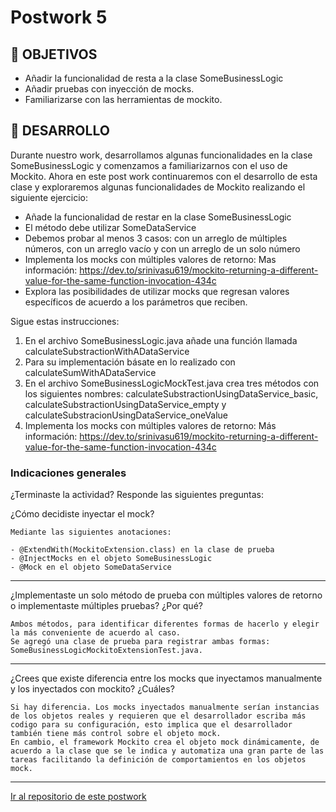# Postwork 5

## 🎯 OBJETIVOS

- Añadir la funcionalidad de resta a la clase SomeBusinessLogic
- Añadir pruebas con inyección de mocks.
- Familiarizarse con las herramientas de mockito.

## 🚀 DESARROLLO

Durante nuestro work, desarrollamos algunas funcionalidades en la clase SomeBusinessLogic y comenzamos a familiarizarnos con el uso de Mockito. Ahora en este post work continuaremos con el desarrollo de esta clase y exploraremos algunas funcionalidades de Mockito realizando el siguiente ejercicio:

- Añade la funcionalidad de restar en la clase SomeBusinessLogic
- El método debe utilizar SomeDataService
- Debemos probar al menos 3 casos: con un arreglo de múltiples números, con un arreglo vacío y con un arreglo de un solo número
- Implementa los mocks con múltiples valores de retorno: Mas información: https://dev.to/srinivasu619/mockito-returning-a-different-value-for-the-same-function-invocation-434c
- Explora las posibilidades de utilizar mocks que regresan valores específicos de acuerdo a los parámetros que reciben.


Sigue estas instrucciones:

1. En el archivo SomeBusinessLogic.java  añade una función llamada calculateSubstractionWithADataService
2. Para su implementación básate en lo realizado con calculateSumWithADataService
3. En el archivo SomeBusinessLogicMockTest.java crea tres métodos con los siguientes nombres: calculateSubstractionUsingDataService_basic, calculateSubstractionUsingDataService_empty y calculateSubstracionUsingDataService_oneValue
4. Implementa los mocks con múltiples valores de retorno: Más información: https://dev.to/srinivasu619/mockito-returning-a-different-value-for-the-same-function-invocation-434c


### Indicaciones generales

¿Terminaste la actividad? Responde las siguientes preguntas:

¿Cómo decidiste inyectar el mock?
    
    Mediante las siguientes anotaciones:

    - @ExtendWith(MockitoExtension.class) en la clase de prueba
    - @InjectMocks en el objeto SomeBusinessLogic
    - @Mock en el objeto SomeDataService
_________________________________________________________________________________________________________________________________________________________________________________________________________________________________
¿Implementaste un solo método de prueba con múltiples valores de retorno o implementaste múltiples pruebas? ¿Por qué?

    Ambos métodos, para identificar diferentes formas de hacerlo y elegir la más conveniente de acuerdo al caso.
    Se agregó una clase de prueba para registrar ambas formas: SomeBusinessLogicMockitoExtensionTest.java. 
_________________________________________________________________________________________________________________________________________________________________________________________________________________________________

¿Crees que existe diferencia entre los mocks que inyectamos manualmente y los inyectados con mockito? ¿Cuáles?

    Si hay diferencia. Los mocks inyectados manualmente serían instancias de los objetos reales y requieren que el desarrollador escriba más codigo para su configuración, esto implica que el desarrollador también tiene más control sobre el objeto mock. 
    En cambio, el framework Mockito crea el objeto mock dinámicamente, de acuerdo a la clase que se le indica y automatiza una gran parte de las tareas facilitando la definición de comportamientos en los objetos mock.
_________________________________________________________________________________________________________________________________________________________________________________________________________________________________

[Ir al repositorio de este postwork](https://github.com/adavals/bedu-webjava-mockito)


